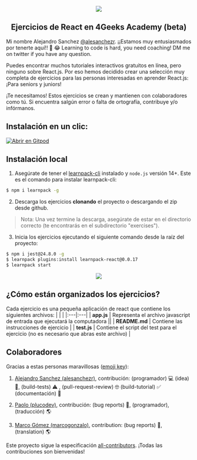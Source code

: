 <p align="center">
  <img src="https://assets.breatheco.de/apis/img/images.php?blob&random&cat=icon&tags=4geeks,128">
</p>

<p>
    <h2 align="center"> Ejercicios de React en 4Geeks Academy (beta) </h2>
</p>

Mi nombre Alejandro Sanchez [@alesanchezr](https://twitter.com/alesanchezr). ¡¡Estamos muy entusiasmados por tenerte aquí!! 🎉 😂
Learning to code is hard, you need coaching! DM me on twitter if you have any question.

Puedes encontrar muchos tutoriales interactivos gratuitos en línea, pero ninguno sobre React.js. Por eso hemos decidido crear una selección muy completa de ejercicios para las personas interesadas en aprender React.js: ¡Para seniors y juniors! 

¡Te necesitamos! Estos ejercicios se crean y mantienen con colaboradores como tú. Si encuentra salgún error o falta de ortografía, contribuye y/o infórmanos.

## Instalación en un clic:

[![Abrir en Gitpod](https://gitpod.io/button/open-in-gitpod.svg)](https://gitpod.io#https://github.com/4GeeksAcademy/react-exercises.git)

## Instalación local

1. Asegúrate de tener el [learnpack-cli](https://github.com/learnpack/learnpack-cli) instalado y `node.js` versión 14+. Este es el comando para instalar learnpack-cli:

```sh
$ npm i learnpack -g
```

2. Descarga los ejercicios **clonando** el proyecto o descargando el zip desde github.

> Nota: Una vez termine la descarga, asegúrate de estar en el directorio correcto (te encontrarás en el subdirectorio "exercises").

3) Inicia los ejercicios ejecutando el siguiente comando desde la raíz del proyecto:

```sh
$ npm i jest@24.8.0 -g
$ learnpack plugins:install learnpack-react@0.0.17
$ learnpack start
```

<p align="center">
  <img src="https://raw.githubusercontent.com/4GeeksAcademy/react-exercises/master/preview.gif">
</p>

## ¿Cómo están organizados los ejercicios?

Cada ejercicio es una pequeña aplicación de react que contiene los siguientes archivos:
|    |    |
|:---|:---|
| **app.js** | Representa el archivo javascript de entrada que ejecutará la computadora ||
| **README.md** | Contiene las instrucciones de ejercicio |
| **test.js** | Contiene el script del test para el ejercicio (no es necesario que abras este archivo) |

## Colaboradores
 
Gracias a estas personas maravillosas ([emoji key](https://github.com/kentcdodds/all-contributors#emoji-key)):

1. [Alejandro Sanchez (alesanchezr)](https://github.com/alesanchezr), contribución: (programador) 💻 (idea) 🤔, (build-tests) ⚠️ , (pull-request-review) 🤓 (build-tutorial) ✅ (documentación) 📖

2. [Paolo (plucodev)](https://github.com/plucodev), contribución: (bug reports) 🐛, (programador), (traducción) 🌎

3. [Marco Gómez (marcogonzalo)](https://github.com/marcogonzalo), contribution: (bug reports) 🐛, (translation) 🌎

Este proyecto sigue la especificación [all-contributors](https://github.com/kentcdodds/all-contributors). ¡Todas las contribuciones son bienvenidas!
